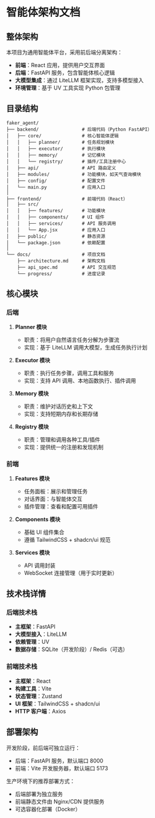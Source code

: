 # 智能体架构文档

## 整体架构

本项目为通用智能体平台，采用前后端分离架构：
- **前端**：React 应用，提供用户交互界面
- **后端**：FastAPI 服务，包含智能体核心逻辑
- **大模型集成**：通过 LiteLLM 框架实现，支持多模型接入
- **环境管理**：基于 UV 工具实现 Python 包管理

## 目录结构

```
faker_agent/
├── backend/                # 后端代码（Python FastAPI）
│   ├── core/               # 核心智能体逻辑
│   │   ├── planner/        # 任务规划模块
│   │   ├── executor/       # 执行模块
│   │   ├── memory/         # 记忆模块
│   │   └── registry/       # 插件/工具注册中心
│   ├── api/                # API 路由定义
│   ├── modules/            # 功能模块，如天气查询模块
│   ├── config/             # 配置文件
│   └── main.py             # 应用入口
│
├── frontend/               # 前端代码（React）
│   ├── src/
│   │   ├── features/       # 功能模块
│   │   ├── components/     # UI 组件
│   │   ├── services/       # API 服务调用
│   │   └── App.jsx         # 应用入口
│   ├── public/             # 静态资源
│   └── package.json        # 依赖配置
│
└── docs/                   # 项目文档
    ├── architecture.md     # 架构文档
    ├── api_spec.md         # API 交互规范
    └── progress/           # 进度记录
```

## 核心模块

### 后端

1. **Planner 模块**
   - 职责：将用户自然语言任务分解为步骤流
   - 实现：基于 LiteLLM 调用大模型，生成任务执行计划

2. **Executor 模块**
   - 职责：执行任务步骤，调用工具和服务
   - 实现：支持 API 调用、本地函数执行、插件调用

3. **Memory 模块**
   - 职责：维护对话历史和上下文
   - 实现：支持短期内存和长期存储

4. **Registry 模块**
   - 职责：管理和调用各种工具/插件
   - 实现：提供统一的注册和发现机制

### 前端

1. **Features 模块**
   - 任务面板：展示和管理任务
   - 对话界面：与智能体交互
   - 插件管理：查看和配置可用插件

2. **Components 模块**
   - 基础 UI 组件集合
   - 遵循 TailwindCSS + shadcn/ui 规范

3. **Services 模块**
   - API 调用封装
   - WebSocket 连接管理（用于实时更新）

## 技术栈详情

### 后端技术栈

- **主框架**：FastAPI
- **大模型接入**：LiteLLM
- **依赖管理**：UV
- **数据存储**：SQLite（开发阶段）/ Redis（可选）

### 前端技术栈

- **主框架**：React
- **构建工具**：Vite
- **状态管理**：Zustand
- **UI 框架**：TailwindCSS + shadcn/ui
- **HTTP 客户端**：Axios

## 部署架构

开发阶段，前后端可独立运行：
- 后端：FastAPI 服务，默认端口 8000
- 前端：Vite 开发服务器，默认端口 5173

生产环境下的推荐部署方式：
- 后端部署为独立服务
- 前端静态文件由 Nginx/CDN 提供服务
- 可选容器化部署（Docker）
